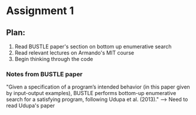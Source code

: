 # Assignment 1


## Plan:

1. Read BUSTLE paper's section on bottom up enumerative search
2. Read relevant lectures on Armando's MIT course
3. Begin thinking through the code



### Notes from BUSTLE paper
"Given a specification of a program’s intended behavior (in this paper given by input-output examples), BUSTLE performs bottom-up enumerative search for a satisfying program, following Udupa et al. (2013)." --> Need to read Udupa's paper